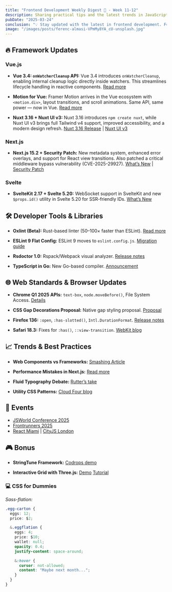 ```yaml
---
title: "Frontend Development Weekly Digest 🎍 - Week 11-12"
description: Sharing practical tips and the latest trends in JavaScript
pubDate: "2025-03-24"
conclusion: "💡 Stay updated with the latest in frontend development. Follow the links for more insights."
image: "/images/posts/ferenc-almasi-VPmMy8YA_cU-unsplash.jpg"
---
```


## 🔥 Framework Updates

### Vue.js

- **Vue 3.4: `onWatcherCleanup` API:** Vue 3.4 introduces `onWatcherCleanup`, enabling internal cleanup logic directly inside watchers. This streamlines lifecycle handling in reactive components. [Read more](https://javascript.plainenglish.io/vues-watch-revolution-unlocking-powerful-new-features-in-2025-0b15d7fd3ff4?ref=zazen_code)

- **Motion for Vue:** Framer Motion arrives in the Vue ecosystem with `<motion.div>`, layout transitions, and scroll animations. Same API, same power — now in Vue.  [Read more](https://motion.dev/blog/introducing-motion-for-vue?ref=zazen_code)

- **Nuxt 3.16 + Nuxt UI v3:** Nuxt 3.16 introduces `npm create nuxt`, while Nuxt UI v3 brings full Tailwind v4 support, improved accessibility, and a modern design refresh. [Nuxt 3.16 Release](https://nuxt.com/blog/v3-16?ref=zazen_code) | [Nuxt UI v3](https://nuxt.com/blog/nuxt-ui-v3?ref=zazen_code)

### Next.js

- **Next.js 15.2 + Security Patch:** New metadata system, enhanced error overlays, and support for React view transitions. Also patched a critical middleware bypass vulnerability (CVE-2025-29927). [What’s New](https://medium.com/@rs4528090/next-js-15-2-release-whats-new-ed7feb64b88e?ref=zazen_code) | [Security Patch](https://nextjs.org/blog/cve-2025-29927?ref=zazen_code)

### Svelte

- **SvelteKit 2.17 + Svelte 5.20:** WebSocket support in SvelteKit and new `$props.id()` utility in Svelte 5.20 for SSR-friendly IDs. [What’s New](https://svelte.dev/blog/whats-new-in-svelte-march-2025?ref=zazen_code)

## 🛠️ Developer Tools & Libraries

- **Oxlint (Beta):** Rust-based linter (50–100× faster than ESLint). [Read more](https://socket.dev/blog/oxlint-now-in-beta-with-500-built-in-rules-2X-faster-javascript-linting?ref=zazen_code)

- **ESLint 9 Flat Config:** ESLint 9 moves to `eslint.config.js`. [Migration guide](https://www.neoxs.me/blog/migration-to-eslint-v9?ref=zazen_code)

- **Rsdoctor 1.0:** Rspack/Webpack visual analyzer. [Release notes](https://rsdoctor.dev/blog/release/release-note-1_0?ref=zazen_code)

- **TypeScript in Go:** New Go-based compiler. [Announcement](https://blog.logrocket.com/typescript-new-compiler?ref=zazen_code)

## 🌐 Web Standards & Browser Updates

- **Chrome Q1 2025 APIs:** `text-box`, `node.moveBefore()`, File System Access. [Details](https://app.daily.dev/posts/new-in-chrome-q1-2025-css-text-box-file-system-access-for-android-baseline-updates-and-more?ref=zazen_code)

- **CSS Gap Decorations Proposal:** Native gap styling proposal. [Proposal](https://blogs.windows.com/msedgedev/2025/03/19/minding-the-gaps-a-new-way-to-draw-separators-in-css?ref=zazen_code)

- **Firefox 136:** `:open`, `:has-slotted()`, `Intl.DurationFormat`. [Release notes](https://developer.mozilla.org/en-US/docs/Mozilla/Firefox/Releases/136?ref=zazen_code)

- **Safari 18.3:** Fixes for `:has()`, `::view-transition`. [WebKit blog](https://webkit.org/blog/16439/webkit-features-in-safari-18-3?ref=zazen_code)

## 📈 Trends & Best Practices

- **Web Components vs Frameworks:** [Smashing Article](https://www.smashingmagazine.com/2025/03/web-components-vs-framework-components?ref=zazen_code)

- **Performance Mistakes in Next.js:** [Read more](https://javascript.plainenglish.io/10-performance-killing-mistakes-i-made-in-my-next-js-app-99d890607746?ref=zazen_code)

- **Fluid Typography Debate:** [Rutter’s take](https://clagnut.com/blog/2441?ref=zazen_code)

- **Utility CSS Patterns:** [Cloud Four blog](https://cloudfour.com/thinks/cowardly-defaults-and-courageous-overrides-with-modern-css?ref=zazen_code)

## 🎤 Events

- [JSWorld Conference 2025](https://jsworldconference.com?ref=zazen_code)
- [Frontrunners 2025](https://frontrunners.tech?ref=zazen_code)
- [React Miami](https://www.reactmiami.com?ref=zazen_code) | [CityJS London](https://london.cityjsconf.org?ref=zazen_code)

## 🎮 Bonus

- **StringTune Framework:** [Codrops demo](https://tympanus.net/codrops/2025/03/19/stringtune-the-javascript-library-born-from-a-design-agencys-workflow?ref=zazen_code)

- **Interactive Grid with Three.js:** [Demo](https://tympanus.net/codrops/2025/03/18/building-an-interactive-image-grid-with-three-js?ref=zazen_code)
  [Tutorial](https://tympanus.net/codrops/2025/03/18/building-an-interactive-image-grid-with-three-js?ref=zazen_code)

### 💻 CSS for Dummies

_Sass-flation:_

```css
.egg-carton {
  eggs: 12;
  price: $2;

  &.eggflation {
    eggs: 4;
    price: $10;
    wallet: null;
    opacity: 0.4;
    justify-content: space-around;

    &:hover {
      cursor: not-allowed;
      content: "Maybe next month...";
    }
  }
}
```
